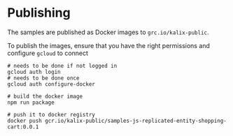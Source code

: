 # Publishing

The samples are published as Docker images to `grc.io/kalix-public`.

To publish the images, ensure that you have the right permissions and configure `gcloud` to connect

```shell
# needs to be done if not logged in
gcloud auth login 
# needs to be done once
gcloud auth configure-docker 
```

```shell
# build the docker image
npm run package
```

```shell
# push it to docker registry
docker push gcr.io/kalix-public/samples-js-replicated-entity-shopping-cart:0.0.1
```
